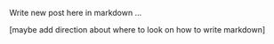 <!--Greymatter
{
  "name": "Testing new start to finish",
  "description": "will tell if works",
  "createDate": "Monday, August 15th 2017, 11:46:50 pm",
  "updateDate": "Monday, August 15th 2017, 11:46:50 pm",
  "slug": "testing-new-start-to-finish",
  "file": "/blog-markdown/1502772410968-testing-new-start-to-finish.md"
}
-->

Write new post here in markdown ...

[maybe add direction about where to look on how to write markdown]
